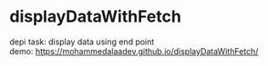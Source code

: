 # displayDataWithFetch
depi task: display data using end point
<br>
demo: https://mohammedalaadev.github.io/displayDataWithFetch/
